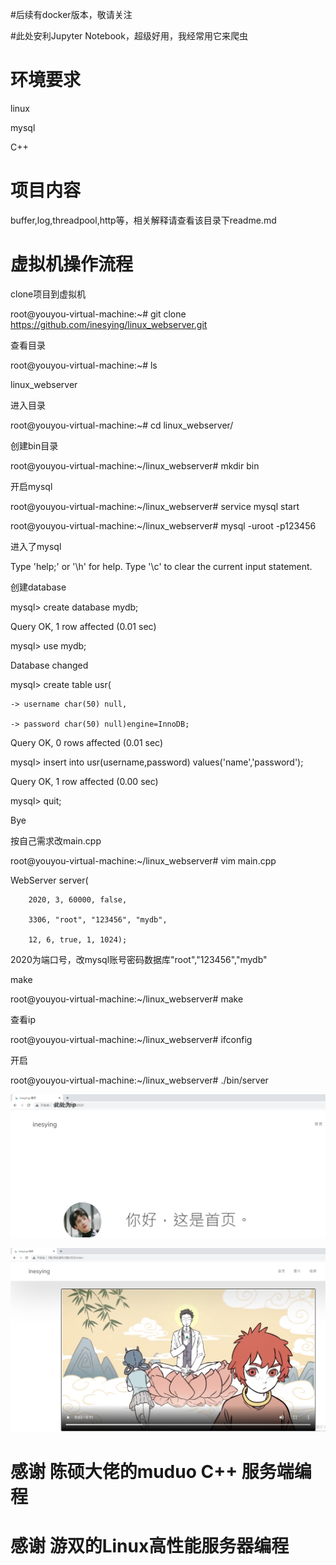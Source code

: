 #后续有docker版本，敬请关注

#此处安利Jupyter Notebook，超级好用，我经常用它来爬虫

# 环境要求

linux

mysql

C++

# 项目内容

buffer,log,threadpool,http等，相关解释请查看该目录下readme.md


# 虚拟机操作流程

clone项目到虚拟机

root@youyou-virtual-machine:~# git clone https://github.com/inesying/linux_webserver.git

查看目录

root@youyou-virtual-machine:~# ls

linux_webserver

进入目录

root@youyou-virtual-machine:~# cd linux_webserver/

创建bin目录

root@youyou-virtual-machine:~/linux_webserver# mkdir bin

开启mysql

root@youyou-virtual-machine:~/linux_webserver# service mysql start

root@youyou-virtual-machine:~/linux_webserver# mysql -uroot -p123456

进入了mysql

Type 'help;' or '\h' for help. Type '\c' to clear the current input statement.

创建database

mysql> create database mydb;

Query OK, 1 row affected (0.01 sec)

mysql> use mydb;

Database changed

mysql> create table usr(

    -> username char(50) null,
    
    -> password char(50) null)engine=InnoDB;
    
Query OK, 0 rows affected (0.01 sec)

mysql> insert into usr(username,password) values('name','password');

Query OK, 1 row affected (0.00 sec)

mysql> quit;

Bye

按自己需求改main.cpp

root@youyou-virtual-machine:~/linux_webserver# vim main.cpp 

WebServer server(

        2020, 3, 60000, false,     
        
        3306, "root", "123456", "mydb",
        
        12, 6, true, 1, 1024);   
        
2020为端口号，改mysql账号密码数据库"root","123456","mydb"

make

root@youyou-virtual-machine:~/linux_webserver# make

查看ip

root@youyou-virtual-machine:~/linux_webserver# ifconfig

开启

root@youyou-virtual-machine:~/linux_webserver# ./bin/server

![image](https://github.com/inesying/linux_webserver/blob/main/resources/images/index.jpg)

![image](https://github.com/inesying/linux_webserver/blob/main/resources/images/video.jpg)


# 感谢 陈硕大佬的muduo C++ 服务端编程

# 感谢 游双的Linux高性能服务器编程
